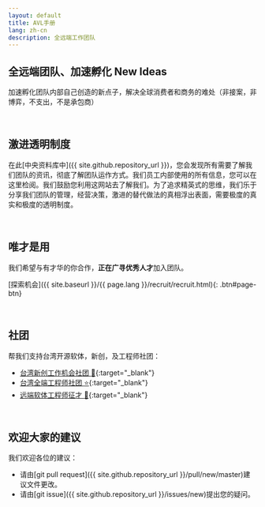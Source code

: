 ```yaml
---
layout: default
title: AVL手册
lang: zh-cn
description: 全远端工作团队
---
```




## 全远端团队、加速孵化 New Ideas

加速孵化团队内部自己创造的新点子，解决全球消费者和商务的难处（非接案，非博弈，不支出，不是承包商）

<br>

## 激进透明制度

在此[中央资料库中]({{ site.github.repository_url }})，您会发现所有需要了解我们团队的资讯，彻底了解团队运作方式。我们员工内部使用的所有信息，您可以在这里检阅。我们鼓励您利用这网站去了解我们。为了追求精英式的思维，我们乐于分享我们团队的管理，经营决策，激进的替代做法的真相浮出表面，需要极度的真实和极度的透明制度。

<br>

## 唯才是用

我们希望与有才华的你合作，**正在广寻优秀人才**加入团队。

[探索机会]({{ site.baseurl }}/{{ page.lang }}/recruit/recruit.html){: .btn#page-btn}

<br>

## 社团

帮我们支持台湾开源软体，新创，及工程师社团：

-   [台湾新创工作机会社团 :rocket:](https://021tw.github.io/021tw.github.io/){:target="\_blank"}
-   [台湾全端工程师社团 :star:](https://stacktw.github.io/stacktw.github.io/){:target="\_blank"}
-   [远端软体工程师征才 :palm_tree:](https://www.linkedin.com/groups/10532717/){:target="\_blank"}

<br>

## 欢迎大家的建议

我们欢迎各位的建议：

-   请由[git pull request]({{ site.github.repository_url }}/pull/new/master)建议文件更改。
-   请由[git issue]({{ site.github.repository_url }}/issues/new)提出您的疑问。

<br>

